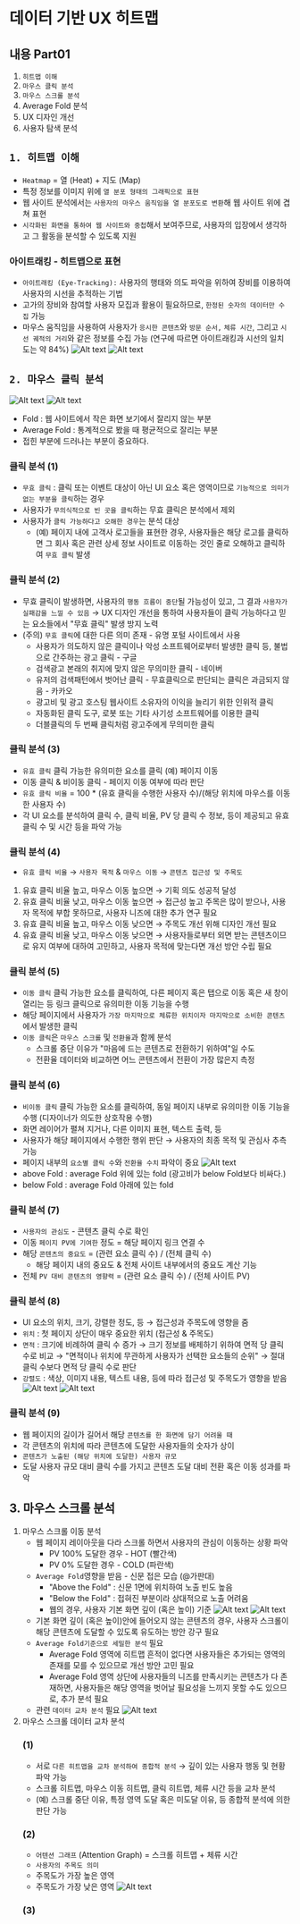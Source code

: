 # 데이터 기반 UX 히트맵

## 내용 Part01
1. `히트맵 이해`
2. `마우스 클릭 분석`
3. `마우스 스크롤 분석`
4. Average Fold 분석
5. UX 디자인 개선
6. 사용자 탐색 분석

## `1. 히트맵 이해`
- `Heatmap` = 열 (Heat) + 지도 (Map)
- 특정 정보를 이미지 위에 `열 분포 형태의 그래픽으로 표현`
- 웹 사이트 분석에서는 `사용자의 마우스 움직임을 열 분포도로 변환`해 웹 사이트 위에 겹쳐 표현
- `시각화된 화면을 통하여 웹 사이트와 중첩`해서 보여주므로, 사용자의 입장에서 생각하고 그 활동을 분석할 수 있도록 지원

### 아이트래킹 - 히트맵으로 표현
- `아이트래킹 (Eye-Tracking):` 사용자의 행태와 의도 파악을 위하여 장비를 이용하여 사용자의 시선을 추적하는 기법
- 고가의 장비와 참여할 사용자 모집과 활용이 필요하므로, `한정된 숫자의 데이터만 수집` 가능
- 마우스 움직임을 사용하여 사용자가 `응시한 콘텐츠`와 `방문 순서,` `체류 시간`, 그리고 `시선 궤적의 거리`와 같은 정보를 수집 가능 (연구에 따르면 아이트래킹과 시선의 일치도는 약 84%)
![Alt text](image.png)
![Alt text](image-1.png)

## `2. 마우스 클릭 분석`
![Alt text](image-2.png)
![Alt text](image-3.png)
- Fold : 웹 사이트에서 작은 화면 보기에서 잘리지 않는 부분
- Average Fold : 통계적으로 봤을 때 평균적으로 잘리는 부분
- 접힌 부분에 드러나는 부분이 중요하다.

### 클릭 분석 (1)
- `무효 클릭` : 클릭 또는 이벤트 대상이 아닌 UI 요소 혹은 영역이므로 `기능적으로 의미가 없는 부분을 클릭`하는 경우
- 사용자가 `무의식적으로 빈 곳을 클릭`하는 무효 클릭은 분석에서 제외
- 사용자가 `클릭 가능하다고 오해한 경우`는 분석 대상
    - (예) 페이지 내에 고객사 로고들을 표현한 경우, 사용자들은 해당 로고를 클릭하면 그 회사 혹은 관련 상세 정보 사이트로 이동하는 것인 줄로 오해하고 클릭하여 `무효 클릭` 발생

### 클릭 분석 (2)
- 무효 클릭이 발생하면, 사용자의 `행동 흐름이 중단`될 가능성이 있고, 그 결과 `사용자가 실패감을 느낄 수 있음` &rarr; UX 디자인 개선을 통하여 사용자들이 클릭 가능하다고 믿는 요소들에서 "무효 클릭" 발생 방지 노력
- (주의) `무효 클릭`에 대한 다른 의미 존재 - 유명 포털 사이트에서 사용
    - 사용자가 의도하지 않은 클릭이나 악성 소프트웨어로부터 발생한 클릭 등, 불법으로 간주하는 광고 클릭 - 구글
    - 검색광고 본래의 취지에 맞지 않은 무의미한 클릭 - 네이버
    - 유저의 검색패턴에서 벗어난 클릭 - 무효클릭으로 판단되는 클릭은 과금되지 않음 - 카카오
    - 광고비 및 광고 호스팅 웹사이트 소유자의 이익을 늘리기 위한 인위적 클릭
    - 자동화된 클릭 도구, 로봇 또는 기타 사기성 소프트웨어를 이용한 클릭
    - 더블클릭의 두 번째 클릭처럼 광고주에게 무의미한 클릭

### 클릭 분석 (3)
- `유효 클릭` 클릭 가능한 유의미한 요소를 클릭 (예) 페이지 이동
- 이동 클릭 & 비이동 클릭 - 페이지 이동 여부에 따라 판단
- `유효 클릭 비율` = 100 * (유효 클릭을 수행한 사용자 수)/(해당 위치에 마우스를 이동한 사용자 수)
- 각 UI 요소를 분석하여 클릭 수, 클릭 비율, PV 당 클릭 수 정보, 등이 제공되고 유효 클릭 수 및 시간 등을 파악 가능

### 클릭 분석 (4)
- `유효 클릭 비율` &rarr; `사용자 목적` & `마우스 이동` &rarr; `콘텐츠 접근성 및 주목도`
1. 유효 클릭 비율 높고, 마우스 이동 높으면 &rarr; 기획 의도 성공적 달성
2. 유효 클릭 비율 낮고, 마우스 이동 높으면 &rarr; 접근성 높고 주목은 많이 받으나, 사용자 목적에 부합 못하므로, 사용자 니즈에 대한 추가 연구 필요
3. 유효 클릭 비율 높고, 마우스 이동 낮으면 &rarr; 주목도 개선 위해 디자인 개선 필요
4. 유효 클릭 비율 낮고, 마우스 이동 낮으면 &rarr; 사용자들로부터 외면 받는 콘텐츠이므로 유지 여부에 대하여 고민하고, 사용자 목적에 맞는다면 개선 방안 수립 필요

### 클릭 분석 (5)
- `이동 클릭` 클릭 가능한 요소를 클릭하여, 다른 페이지 혹은 탭으로 이동 혹은 새 창이 열리는 등 링크 클릭으로 유의미한 이동 기능을 수행
- 해당 페이지에서 사용자가 `가장 마지막으로 체류한 위치이자 마지막으로 소비한 콘텐츠`에서 발생한 클릭
- `이동 클릭`은 `마우스 스크롤` 및 `전환율`과 함께 분석
    - 스크롤 중단 이유가 "마음에 드는 콘텐츠로 전환하기 위하여"일 수도
    - 전환율 데이터와 비교하면 어느 콘텐츠에서 전환이 가장 많은지 측정

### 클릭 분석 (6)
- `비이동 클릭` 클릭 가능한 요소를 클릭하여, 동일 페이지 내부로 유의미한 이동 기능을 수행 (디자이너가 의도한 상호작용 수행)
- 화면 레이어가 펼쳐 지거나, 다른 이미지 표현, 텍스트 출력, 등
- 사용자가 해당 페이지에서 수행한 행위 판단 &rarr; 사용자의 최종 목적 및 관심사 추측 가능
- 페이지 내부의 `요소별 클릭 수`와 `전환율 수치` 파악이 중요
![Alt text](image-4.png)
- above Fold : average Fold 위에 있는 fold (광고비가 below Fold보다 비싸다.)
- below Fold : average Fold 아래에 있는 fold

### 클릭 분석 (7)
- `사용자의 관심도` - 콘텐츠 클릭 수로 확인
- 이동 `페이지 PV에 기여한` 정도 = 해당 페이지 링크 연결 수
- 해당 `콘텐츠의 중요도` = (관련 요소 클릭 수) / (전체 클릭 수)
    - 해당 페이지 내의 중요도 & 전체 사이트 내부에서의 중요도 계산 기능
- 전체 `PV 대비 콘텐츠의 영향력` = (관련 요소 클릭 수) / (전체 사이트 PV)

### 클릭 분석 (8)
- UI 요소의 위치, 크기, 강렬한 정도, 등 &rarr; 접근성과 주목도에 영향을 줌
- `위치` : 첫 페이지 상단이 매우 중요한 위치 (접근성 & 주목도)
- `면적` : 크기에 비례하여 클릭 수 증가 &rarr; 크기 정보를 배제하기 위하여 면적 당 클릭 수로 비교 &rarr; "면적이나 위치에 무관하게 사용자가 선택한 요소들의 순위" &rarr; 절대 클릭 수보다 면적 당 클릭 수로 판단
- `강렬도` : 색상, 이미지 내용, 텍스트 내용, 등에 따라 접근성 및 주목도가 영향을 받음
![Alt text](image-5.png)
![Alt text](image-6.png)

### 클릭 분석 (9)
- 웹 페이지의 길이가 길어서 해당 `콘텐츠를 한 화면에 담기 어려울 때`
- 각 콘텐츠의 위치에 따라 콘텐츠에 도달한 사용자들의 숫자가 상이
- `콘텐츠가 노출된 (해당 위치에 도달한) 사용자 규모`
- 도달 사용자 규모 대비 클릭 수를 가지고 콘텐츠 도달 대비 전환 혹은 이동 성과를 파악

## 3. 마우스 스크롤 분석
1. 마우스 스크롤 이동 분석
    - 웹 페이지 레이아웃을 다라 스크롤 하면서 사용자의 관심이 이동하는 상황 파악
        - PV 100% 도달한 경우 - HOT (빨간색)
        - PV 0% 도달한 경우 - COLD (파란색)
    - `Average Fold`영향을 받음 - 신문 접은 모습 (@가판대)
        - "Above the Fold" : 신문 1면에 위치하여 노출 빈도 높음
        - "Below the Fold" : 접혀진 부분이라 상대적으로 노출 어려움
        - 웹의 경우, 사용자 기본 화면 깊이 (혹은 높이) 기준
        ![Alt text](image-7.png)
        ![Alt text](image-8.png)
    - 기본 화면 깊이 (혹은 높이)안에 들어오지 않는 콘텐츠의 경우, 사용자 스크롤이 해당 콘텐츠에 도달할 수 있도록 유도하는 방안 강구 필요
    - `Average Fold기준으로 세밀한 분석` 필요
        - Average Fold 영역에 히트맵 흔적이 없다면 사용자들은 추가되는 영역의 존재를 모를 수 있으므로 개선 방안 고민 필요
        -   Average Fold 영역 상단에 사용자들의 니즈를 만족시키는 콘텐츠가 다 존재하면, 사용자들은 해당 영역을 벗어날 필요성을 느끼지 못할 수도 있으므로, 추가 분석 필요
    - 관련 `데이터 교차 분석` 필요
    ![Alt text](image-9.png)
2. 마우스 스크롤 데이터 교차 분석
    ### (1)
    - 서로 `다른 히트맵을 교차 분석하여 종합적 분석` &rarr; 깊이 있는 사용자 행동 및 현황 파악 가능
    - 스크롤 히트맵, 마우스 이동 히트맵, 클릭 히트맵, 체류 시간 등을 교차 분석
    - (예) 스크롤 중단 이유, 특정 영역 도달 혹은 미도달 이유, 등 종합적 분석에 의한 판단 가능
    ### (2)
    - `어텐션 그래프` (Attention Graph) = 스크롤 히트맵 + 체류 시간
    - `사용자의 주목도 의미`
    - 주목도가 가장 높은 영역
    - 주목도가 가장 낮은 영역
    ![Alt text](image-10.png)
    ### (3)
    